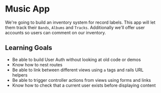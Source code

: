 # Music App

We're going to build an inventory system for record labels. This app will let them track their `Bands`, `Albums` and `Tracks`. Additionally we'll offer user accounts so users can comment on our inventory.

## Learning Goals

- Be able to build User Auth without looking at old code or demos
- Know how to nest routes
- Be able to link between different views using `a` tags and rails URL helpers
- Be able to trigger controller actions from views using forms and links
- Know how to check that a current user exists before displaying content
